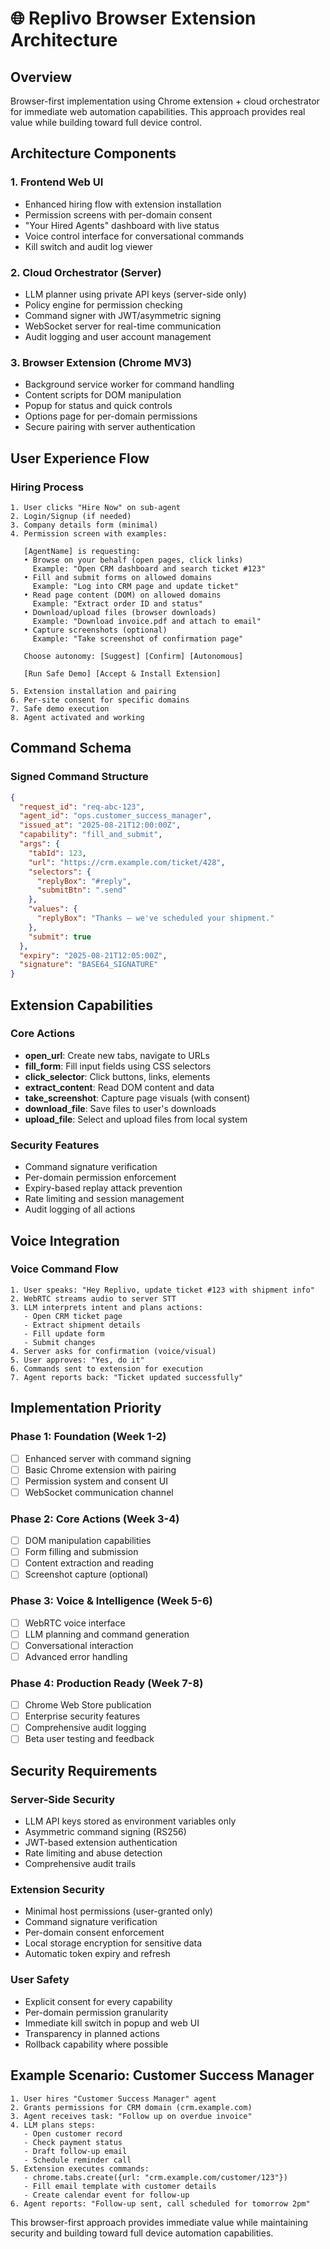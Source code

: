 # 🌐 Replivo Browser Extension Architecture

## Overview
Browser-first implementation using Chrome extension + cloud orchestrator for immediate web automation capabilities. This approach provides real value while building toward full device control.

## Architecture Components

### 1. Frontend Web UI
- Enhanced hiring flow with extension installation
- Permission screens with per-domain consent
- "Your Hired Agents" dashboard with live status
- Voice control interface for conversational commands
- Kill switch and audit log viewer

### 2. Cloud Orchestrator (Server)
- LLM planner using private API keys (server-side only)
- Policy engine for permission checking
- Command signer with JWT/asymmetric signing
- WebSocket server for real-time communication
- Audit logging and user account management

### 3. Browser Extension (Chrome MV3)
- Background service worker for command handling
- Content scripts for DOM manipulation
- Popup for status and quick controls
- Options page for per-domain permissions
- Secure pairing with server authentication

## User Experience Flow

### Hiring Process
```
1. User clicks "Hire Now" on sub-agent
2. Login/Signup (if needed)
3. Company details form (minimal)
4. Permission screen with examples:
   
   [AgentName] is requesting:
   • Browse on your behalf (open pages, click links)
     Example: "Open CRM dashboard and search ticket #123"
   • Fill and submit forms on allowed domains
     Example: "Log into CRM page and update ticket"
   • Read page content (DOM) on allowed domains
     Example: "Extract order ID and status"
   • Download/upload files (browser downloads)
     Example: "Download invoice.pdf and attach to email"
   • Capture screenshots (optional)
     Example: "Take screenshot of confirmation page"
   
   Choose autonomy: [Suggest] [Confirm] [Autonomous]
   
   [Run Safe Demo] [Accept & Install Extension]

5. Extension installation and pairing
6. Per-site consent for specific domains
7. Safe demo execution
8. Agent activated and working
```

## Command Schema

### Signed Command Structure
```json
{
  "request_id": "req-abc-123",
  "agent_id": "ops.customer_success_manager", 
  "issued_at": "2025-08-21T12:00:00Z",
  "capability": "fill_and_submit",
  "args": {
    "tabId": 123,
    "url": "https://crm.example.com/ticket/428",
    "selectors": { 
      "replyBox": "#reply", 
      "submitBtn": ".send" 
    },
    "values": { 
      "replyBox": "Thanks — we've scheduled your shipment." 
    },
    "submit": true
  },
  "expiry": "2025-08-21T12:05:00Z",
  "signature": "BASE64_SIGNATURE"
}
```

## Extension Capabilities

### Core Actions
- **open_url**: Create new tabs, navigate to URLs
- **fill_form**: Fill input fields using CSS selectors
- **click_selector**: Click buttons, links, elements
- **extract_content**: Read DOM content and data
- **take_screenshot**: Capture page visuals (with consent)
- **download_file**: Save files to user's downloads
- **upload_file**: Select and upload files from local system

### Security Features
- Command signature verification
- Per-domain permission enforcement  
- Expiry-based replay attack prevention
- Rate limiting and session management
- Audit logging of all actions

## Voice Integration

### Voice Command Flow
```
1. User speaks: "Hey Replivo, update ticket #123 with shipment info"
2. WebRTC streams audio to server STT
3. LLM interprets intent and plans actions:
   - Open CRM ticket page
   - Extract shipment details
   - Fill update form
   - Submit changes
4. Server asks for confirmation (voice/visual)
5. User approves: "Yes, do it"
6. Commands sent to extension for execution
7. Agent reports back: "Ticket updated successfully"
```

## Implementation Priority

### Phase 1: Foundation (Week 1-2)
- [ ] Enhanced server with command signing
- [ ] Basic Chrome extension with pairing
- [ ] Permission system and consent UI
- [ ] WebSocket communication channel

### Phase 2: Core Actions (Week 3-4) 
- [ ] DOM manipulation capabilities
- [ ] Form filling and submission
- [ ] Content extraction and reading
- [ ] Screenshot capture (optional)

### Phase 3: Voice & Intelligence (Week 5-6)
- [ ] WebRTC voice interface
- [ ] LLM planning and command generation
- [ ] Conversational interaction
- [ ] Advanced error handling

### Phase 4: Production Ready (Week 7-8)
- [ ] Chrome Web Store publication
- [ ] Enterprise security features
- [ ] Comprehensive audit logging
- [ ] Beta user testing and feedback

## Security Requirements

### Server-Side Security
- LLM API keys stored as environment variables only
- Asymmetric command signing (RS256)
- JWT-based extension authentication
- Rate limiting and abuse detection
- Comprehensive audit trails

### Extension Security
- Minimal host permissions (user-granted only)
- Command signature verification
- Per-domain consent enforcement
- Local storage encryption for sensitive data
- Automatic token expiry and refresh

### User Safety
- Explicit consent for every capability
- Per-domain permission granularity
- Immediate kill switch in popup and web UI
- Transparency in planned actions
- Rollback capability where possible

## Example Scenario: Customer Success Manager

```
1. User hires "Customer Success Manager" agent
2. Grants permissions for CRM domain (crm.example.com)
3. Agent receives task: "Follow up on overdue invoice"
4. LLM plans steps:
   - Open customer record
   - Check payment status
   - Draft follow-up email
   - Schedule reminder call
5. Extension executes commands:
   - chrome.tabs.create({url: "crm.example.com/customer/123"})
   - Fill email template with customer details
   - Create calendar event for follow-up
6. Agent reports: "Follow-up sent, call scheduled for tomorrow 2pm"
```

This browser-first approach provides immediate value while maintaining security and building toward full device automation capabilities.